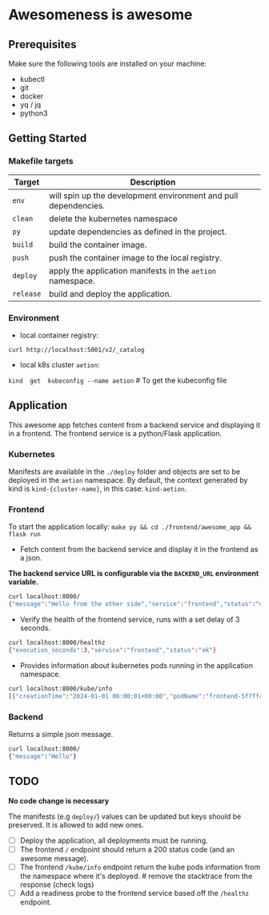 # Awesomeness is awesome

## Prerequisites

Make sure the following tools are installed on your machine:

- kubectl
- git
- docker
- yq / jq
- python3

## Getting Started

### Makefile targets

| Target    | Description                                                     |
|-----------|-----------------------------------------------------------------|
| `env`     | will spin up the development environment and pull dependencies. |
| `clean`   | delete the kubernetes namespace                                 |
| `py`      | update dependencies as defined in the project.                  |
| `build`   | build the container image.                                      |
| `push`    | push the container image to the local registry.                 |
| `deploy`  | apply the application manifests in the `aetion` namespace.      |
| `release` | build and deploy the application.                               |

### Environment

- local container registry:

`curl http://localhost:5001/v2/_catalog`

- local k8s cluster `aetion`:

`kind  get  kubeconfig --name aetion` # To get the kubeconfig file

## Application

This awesome app fetches content from a backend service and displaying it in a frontend.
The frontend service is a python/Flask application.

### Kubernetes

Manifests are available in the `./deploy` folder and objects are set to be deployed in the `aetion` namespace.
By default, the context generated by kind is `kind-{cluster-name}`, in this case: `kind-aetion`.

### Frontend

To start the application locally: `make py && cd ./frontend/awesome_app && flask run`

- Fetch content from the backend service and display it in the frontend as a json.

**The backend service URL is configurable via the `BACKEND_URL` environment variable.**

```bash
curl localhost:8000/
{"message":"Hello from the other side","service":"frontend","status":"ok"}
```

- Verify the health of the frontend service, runs with a set delay of 3 seconds.

```bash
curl localhost:8000/healthz
{"execution_seconds":3,"service":"frontend","status":"ok"}
```

- Provides information about kubernetes pods running in the application namespace.

```bash
curl localhost:8000/kube/info
[{"creationTime":"2024-01-01 00:00:01+00:00","podName":"frontend-5f7ffcd977-dr92z"},{"creationTime":"2024-01-01 00:00:01+00:00","podName":"webapp-79b6d86956-n229h"}]
```

### Backend

Returns a simple json message.

```bash
curl localhost:8000/
{"message":"Hello"}
```

## TODO

__No code change is necessary__

The manifests (e.g `deploy/`) values can be updated but keys should be preserved. It is allowed to add new ones.

- [ ] Deploy the application, all deployments must be running.
- [ ] The frontend `/` endpoint should return a 200 status code (and an awesome message).
- [ ] The frontend `/kube/info` endpoint return the kube pods information from the namespace where it's deployed. #
  remove the stacktrace from the response (check logs)
- [ ] Add a readiness probe to the frontend service based off the `/healthz` endpoint.